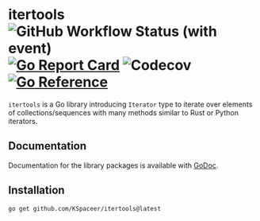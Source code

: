 # itertools ![GitHub Workflow Status (with event)](https://img.shields.io/github/actions/workflow/status/KSpaceer/itertools/itertools.yml) [![Go Report Card](https://goreportcard.com/badge/github.com/KSpaceer/itertools)](https://goreportcard.com/report/github.com/KSpaceer/itertools) ![Codecov](https://img.shields.io/codecov/c/github/KSpaceer/itertools) [![Go Reference](https://pkg.go.dev/badge/github.com/KSpaceer/itertools.svg)](https://pkg.go.dev/github.com/KSpaceer/itertools)

```itertools``` is a Go library introducing ```Iterator``` type to iterate over elements of collections/sequences
with many methods similar to Rust or Python iterators.

## Documentation

Documentation for the library packages is available with [GoDoc](https://pkg.go.dev/github.com/KSpaceer/itertools).

## Installation

```go get github.com/KSpaceer/itertools@latest```